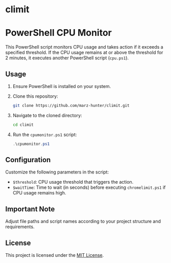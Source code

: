 # climit
# PowerShell CPU Monitor

This PowerShell script monitors CPU usage and takes action if it exceeds a specified threshold. If the CPU usage remains at or above the threshold for 2 minutes, it executes another PowerShell script (`cpu.ps1`).

## Usage

1. Ensure PowerShell is installed on your system.
2. Clone this repository:

    ```bash
    git clone https://github.com/marz-hunter/climit.git
    ```

3. Navigate to the cloned directory:

    ```bash
    cd climit
    ```

4. Run the `cpumonitor.ps1` script:

    ```powershell
    .\cpumonitor.ps1
    ```

## Configuration

Customize the following parameters in the script:

- `$threshold`: CPU usage threshold that triggers the action.
- `$waitTime`: Time to wait (in seconds) before executing `chromelimit.ps1` if CPU usage remains high.

## Important Note

Adjust file paths and script names according to your project structure and requirements.

## License

This project is licensed under the [MIT License](LICENSE).
